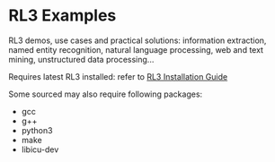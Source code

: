 # RL3 Examples
RL3 demos, use cases and practical solutions: information extraction, named entity recognition, natural language processing, web and text mining, unstructured data processing...

Requires latest RL3 installed: refer to [RL3 Installation Guide](https://rl3.zorallabs.com/wiki/Installation_Guide)

Some sourced may also require following packages:

* gcc
* g++
* python3
* make
* libicu-dev

